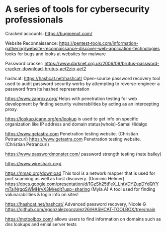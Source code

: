 
# A series of tools for cybersecurity professionals


  Cracked accounts: https://bugmenot.com/ 


  Website Reconnaissance: https://pentest-tools.com/information-gathering/website-reconnaissance-discover-web-application-technologies looks for bugs and looks at websites for malware 


  Password cracker: https://www.darknet.org.uk/2006/09/brutus-password-cracker-download-brutus-aet2zip-aet2


  hashcat: https://hashcat.net/hashcat/ Open-source password recovery tool used to audit password security works by attempting to reverse-engineer a password from its hashed representation  



https://www.zaproxy.org/ Helps with penetration testing for web development by finding security vulnerabilities by acting as an intercepting proxy.


https://lookup.icann.org/en/lookup is used to get info on specific organization like IP address and domain status(whois)-Samai Hidalgo


https://www.getastra.com Penetration testing website. (Christian Petrancuri)
https://www.getastra.com Penetration testing website. (Christian Petrancuri) 

https://www.passwordmonster.com/ password strength testing (nate bailey)

https://www.wireshark.org/  

https://nmap.org/download This tool is a network mapper that is used for port scanning as well as host discovery. (Dominic Helmer)
https://docs.google.com/presentation/d/1GzSh25tFeX_LhtVDYZupDYdQYYmTaiNrgqSWMHrvX3M/edit?usp=sharing (Myla.A) A tool used for finding valunarabilities & login info on sites!

https://hashcat.net/hashcat/ Advanced password recovery, Nicole G https://github.com/ngonzalezgonzalez26/HASHCAT-TOOLBOX/tree/main

https://mxtoolbox.com/ allows users to find information on domains such as dns lookups and emial server tests
